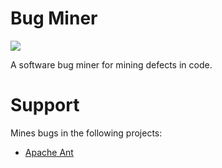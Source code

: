 # Bug Miner
![](https://www.google.com/url?sa=i&rct=j&q=&esrc=s&source=images&cd=&cad=rja&uact=8&ved=0ahUKEwiy58rbkLzXAhVEZCYKHQcJAdEQjRwIBw&url=https%3A%2F%2Fwww.iconfinder.com%2Ficons%2F530644%2Fbug_find_bug_fine_with_magnefine_search_glass_for_bug_virus_finding_icon&psig=AOvVaw1OUpMpY_RJyS9QUImMhK1W&ust=1510682384482307)


A software bug miner for mining defects in code.

# Support
Mines bugs in the following projects:
  - [Apache Ant](https://github.com/apache/ant)
